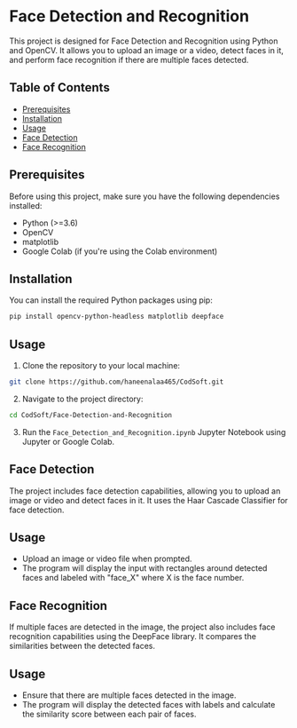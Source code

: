 # Face Detection and Recognition

This project is designed for Face Detection and Recognition using Python and OpenCV. It allows you to upload an image or a video, detect faces in it, and perform face recognition if there are multiple faces detected.

## Table of Contents

- [Prerequisites](#prerequisites)
- [Installation](#installation)
- [Usage](#usage)
- [Face Detection](#face-detection)
- [Face Recognition](#face-recognition)

## Prerequisites

Before using this project, make sure you have the following dependencies installed:

- Python (>=3.6)
- OpenCV
- matplotlib
- Google Colab (if you're using the Colab environment)

## Installation

You can install the required Python packages using pip:

```bash
pip install opencv-python-headless matplotlib deepface
```
## Usage

1. Clone the repository to your local machine:

```bash
git clone https://github.com/haneenalaa465/CodSoft.git
```
2. Navigate to the project directory:

```bash
cd CodSoft/Face-Detection-and-Recognition
```
3. Run the `Face_Detection_and_Recognition.ipynb` Jupyter Notebook using Jupyter or Google Colab.

## Face Detection
The project includes face detection capabilities, allowing you to upload an image or video and detect faces in it. It uses the Haar Cascade Classifier for face detection.

## Usage
- Upload an image or video file when prompted.
- The program will display the input with rectangles around detected faces and labeled with "face_X" where X is the face number.

## Face Recognition
If multiple faces are detected in the image, the project also includes face recognition capabilities using the DeepFace library. It compares the similarities between the detected faces.

## Usage
- Ensure that there are multiple faces detected in the image.
- The program will display the detected faces with labels and calculate the similarity score between each pair of faces.
